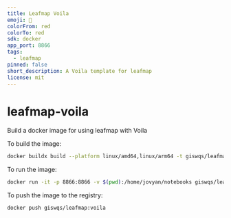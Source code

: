 ```yaml
---
title: Leafmap Voila
emoji: 🚀
colorFrom: red
colorTo: red
sdk: docker
app_port: 8866
tags:
  - leafmap
pinned: false
short_description: A Voila template for leafmap
license: mit
---
```


# leafmap-voila

Build a docker image for using leafmap with Voila

To build the image:

```bash
docker buildx build --platform linux/amd64,linux/arm64 -t giswqs/leafmap:voila --push .
```

To run the image:

```bash
docker run -it -p 8866:8866 -v $(pwd):/home/jovyan/notebooks giswqs/leafmap:voila
```

To push the image to the registry:

```bash
docker push giswqs/leafmap:voila
```
